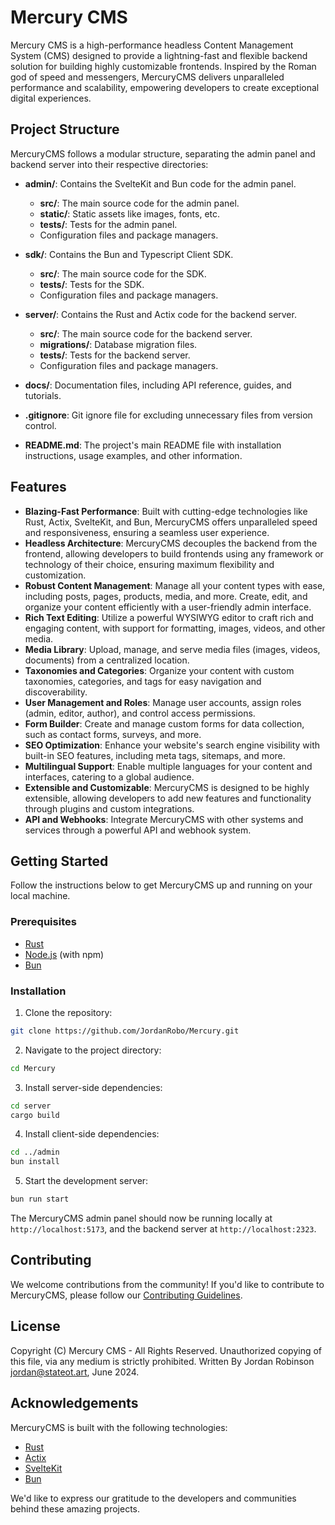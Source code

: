# Mercury CMS

Mercury CMS is a high-performance headless Content Management System (CMS) designed to provide a lightning-fast and flexible backend solution for building highly customizable frontends. Inspired by the Roman god of speed and messengers, MercuryCMS delivers unparalleled performance and scalability, empowering developers to create exceptional digital experiences.

## Project Structure

MercuryCMS follows a modular structure, separating the admin panel and backend server into their respective directories:

- **admin/**: Contains the SvelteKit and Bun code for the admin panel.
  - **src/**: The main source code for the admin panel.
  - **static/**: Static assets like images, fonts, etc.
  - **tests/**: Tests for the admin panel.
  - Configuration files and package managers.

- **sdk/**: Contains the Bun and Typescript Client SDK.
  - **src/**: The main source code for the SDK.
  - **tests/**: Tests for the SDK.
  - Configuration files and package managers.

- **server/**: Contains the Rust and Actix code for the backend server.
  - **src/**: The main source code for the backend server.
  - **migrations/**: Database migration files.
  - **tests/**: Tests for the backend server.
  - Configuration files and package managers.

- **docs/**: Documentation files, including API reference, guides, and tutorials.
- **.gitignore**: Git ignore file for excluding unnecessary files from version control.
- **README.md**: The project's main README file with installation instructions, usage examples, and other information.

## Features

- **Blazing-Fast Performance**: Built with cutting-edge technologies like Rust, Actix, SvelteKit, and Bun, MercuryCMS offers unparalleled speed and responsiveness, ensuring a seamless user experience.
- **Headless Architecture**: MercuryCMS decouples the backend from the frontend, allowing developers to build frontends using any framework or technology of their choice, ensuring maximum flexibility and customization.
- **Robust Content Management**: Manage all your content types with ease, including posts, pages, products, media, and more. Create, edit, and organize your content efficiently with a user-friendly admin interface.
- **Rich Text Editing**: Utilize a powerful WYSIWYG editor to craft rich and engaging content, with support for formatting, images, videos, and other media.
- **Media Library**: Upload, manage, and serve media files (images, videos, documents) from a centralized location.
- **Taxonomies and Categories**: Organize your content with custom taxonomies, categories, and tags for easy navigation and discoverability.
- **User Management and Roles**: Manage user accounts, assign roles (admin, editor, author), and control access permissions.
- **Form Builder**: Create and manage custom forms for data collection, such as contact forms, surveys, and more.
- **SEO Optimization**: Enhance your website's search engine visibility with built-in SEO features, including meta tags, sitemaps, and more.
- **Multilingual Support**: Enable multiple languages for your content and interfaces, catering to a global audience.
- **Extensible and Customizable**: MercuryCMS is designed to be highly extensible, allowing developers to add new features and functionality through plugins and custom integrations.
- **API and Webhooks**: Integrate MercuryCMS with other systems and services through a powerful API and webhook system.

## Getting Started

Follow the instructions below to get MercuryCMS up and running on your local machine.

### Prerequisites

- [Rust](https://www.rust-lang.org/tools/install)
- [Node.js](https://nodejs.org/en/download/) (with npm)
- [Bun](https://bun.sh/docs/installation)

### Installation

1. Clone the repository:
```bash
git clone https://github.com/JordanRobo/Mercury.git
```

2. Navigate to the project directory:
```bash
cd Mercury
```

3. Install server-side dependencies:
```bash
cd server
cargo build
```

4. Install client-side dependencies:
```bash
cd ../admin
bun install
```

5. Start the development server:
```bash
bun run start
```
The MercuryCMS admin panel should now be running locally at `http://localhost:5173`, and the backend server at `http://localhost:2323`.

## Contributing

We welcome contributions from the community! If you'd like to contribute to MercuryCMS, please follow our [Contributing Guidelines](CONTRIBUTING.md).

## License

 Copyright (C) Mercury CMS - All Rights Reserved.
 Unauthorized copying of this file, via any medium is strictly prohibited.
 Written By Jordan Robinson <jordan@stateot.art>, June 2024.


## Acknowledgements

MercuryCMS is built with the following technologies:

- [Rust](https://www.rust-lang.org/)
- [Actix](https://actix.rs/)
- [SvelteKit](https://kit.svelte.dev/)
- [Bun](https://bun.sh/)

We'd like to express our gratitude to the developers and communities behind these amazing projects.
